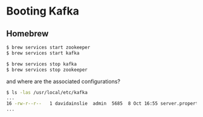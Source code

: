 # Booting Kafka

## Homebrew

```bash
$ brew services start zookeeper
$ brew services start kafka

$ brew services stop kafka
$ brew services stop zookeeper
```

and where are the associated configurations?

```bash
$ ls -las /usr/local/etc/kafka
...
16 -rw-r--r--   1 davidainslie  admin  5685  8 Oct 16:55 server.properties
...
```
